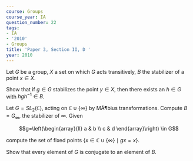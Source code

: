 ```yaml
---
course: Groups
course_year: IA
question_number: 22
tags:
- IA
- '2010'
- Groups
title: 'Paper 3, Section II, D '
year: 2010
---
```




Let $G$ be a group, $X$ a set on which $G$ acts transitively, $B$ the stabilizer of a point $x \in X$.

Show that if $g \in G$ stabilizes the point $y \in X$, then there exists an $h \in G$ with $h g h^{-1} \in B$.

Let $G=S L_{2}(\mathbb{C})$, acting on $\mathbb{C} \cup\{\infty\}$ by MÃ¶bius transformations. Compute $B=G_{\infty}$, the stabilizer of $\infty$. Given

$$g=\left(\begin{array}{ll}
a & b \\
c & d
\end{array}\right) \in G$$

compute the set of fixed points $\{x \in \mathbb{C} \cup\{\infty\} \mid g x=x\} .$

Show that every element of $G$ is conjugate to an element of $B$.